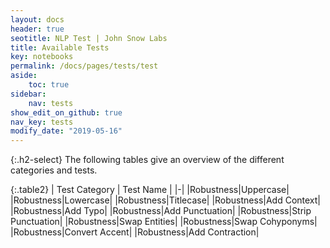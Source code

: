 ```yaml
---
layout: docs
header: true
seotitle: NLP Test | John Snow Labs
title: Available Tests
key: notebooks
permalink: /docs/pages/tests/test
aside:
    toc: true
sidebar:
    nav: tests
show_edit_on_github: true
nav_key: tests
modify_date: "2019-05-16"
---
```


<div class="main-docs" markdown="1"><div class="h3-box" markdown="1">

{:.h2-select}
The following tables give an overview of the different categories and tests.
</div><div class="h3-box" markdown="1">

{:.table2}
|                               Test Category                      |                   Test Name                                      |
|-|
|Robustness|Uppercase|
|Robustness|Lowercase|
|Robustness|Titlecase|
|Robustness|Add Context|
|Robustness|Add Typo|
|Robustness|Add Punctuation|
|Robustness|Strip Punctuation|
|Robustness|Swap Entities|
|Robustness|Swap Cohyponyms|
|Robustness|Convert Accent|
|Robustness|Add Contraction|

</div></div>